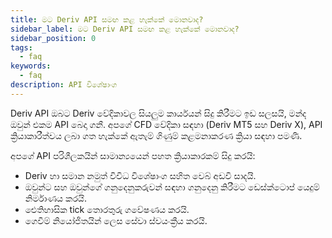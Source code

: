 ```yaml
---
title: මට Deriv API සමඟ කළ හැක්කේ මොනවාද?
sidebar_label: මට Deriv API සමඟ කළ හැක්කේ මොනවාද?
sidebar_position: 0
tags:
  - faq
keywords:
  - faq
description: API විශේෂාංග
---
```


Deriv API ඔබට Deriv වේදිකාවල සියලුම කාර්යයන් සිදු කිරීමට ඉඩ සලසයි, මන්ද ඔවුන් එකම API බෙදා ගනී. අපගේ CFD වේදිකා සඳහා (Deriv MT5 සහ Deriv X), API ක්‍රියාකාරීත්වය ලබා ගත හැක්කේ ඇතැම් ගිණුම් කළමනාකරණ ක්‍රියා සඳහා පමණි.

අපගේ API පරිශීලකයින් සාමාන්‍යයෙන් පහත ක්‍රියාකාරකම් සිදු කරයි:

- Deriv හා සමාන නමුත් විවිධ විශේෂාංග සහිත වෙබ් අඩවි සාදයි.
- ඔවුන්ට සහ ඔවුන්ගේ ගනුදෙනුකරුවන් සඳහා ගනුදෙනු කිරීමට ඩෙස්ක්ටොප් යෙදුම් නිර්මාණය කරයි.
- ඓතිහාසික tick තොරතුරු ගවේෂණය කරයි.
- ගෙවීම් නියෝජිතයින් ලෙස සේවා ස්වයංක්‍රීය කරයි.

